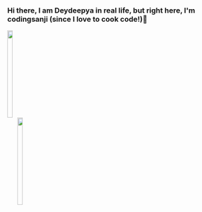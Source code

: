 <h3>Hi there, I am Deydeepya in real life, but right here, I'm codingsanji (since I love to cook code!)👋</h3>
<div style="display: inline-block;">
    <img height="200" width="50%" align="left" src="https://github-readme-stats.vercel.app/api?username=codingsanji&show_icons=true&theme=radical" />
    <img height="200" width="50%" align="right" src="https://github-readme-stats.vercel.app/api/top-langs/?username=codingsanji&layout=compact&langs_count=8" />
</div>
